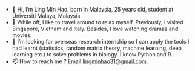 - 👋  Hi, I’m Ling Min Hao, born in Malaysia, 25 years old, student at Universiti Malaya, Malaysia. 
- 👋  While off, I like to travel around to relax myself. Previously, I visited Singapore, Vietnam and Italy. Besides, I love watching dramas and movies. 
- 💞️  I’m looking for overseas research internship so I can apply the tools I had learnt (statistics, random matrix theory, machine learning, deep learning etc.) to solve problems in biology. I know Python and R. 
- 📫  How to reach me ? Email lingminhao31@gmail.com. 

<!---
lingminhao/lingminhao is a ✨ special ✨ repository because its `README.md` (this file) appears on your GitHub profile.
You can click the Preview link to take a look at your changes.
--->
